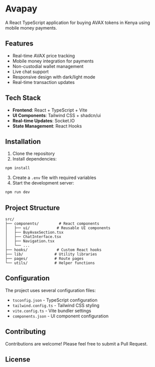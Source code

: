 # Avapay

A React TypeScript application for buying AVAX tokens in Kenya using mobile money payments.

## Features

- Real-time AVAX price tracking
- Mobile money integration for payments
- Non-custodial wallet management
- Live chat support
- Responsive design with dark/light mode
- Real-time transaction updates

## Tech Stack

- **Frontend**: React + TypeScript + Vite
- **UI Components**: Tailwind CSS + shadcn/ui
- **Real-time Updates**: Socket.IO
- **State Management**: React Hooks

## Installation

1. Clone the repository
2. Install dependencies:

```bash
npm install
```

3. Create a `.env` file with required variables
4. Start the development server:

```bash
npm run dev
```

## Project Structure

```
src/
├── components/         # React components
│   ├── ui/            # Reusable UI components
│   ├── BuyAvaxSection.tsx
│   ├── ChatInterface.tsx
│   ├── Navigation.tsx
│   └── ...
├── hooks/             # Custom React hooks
├── lib/              # Utility libraries
├── pages/            # Route pages
└── utils/            # Helper functions
```

## Configuration

The project uses several configuration files:

- `tsconfig.json` - TypeScript configuration
- `tailwind.config.ts` - Tailwind CSS styling
- `vite.config.ts` - Vite bundler settings
- `components.json` - UI component configuration

## Contributing

Contributions are welcome! Please feel free to submit a Pull Request.

## License
